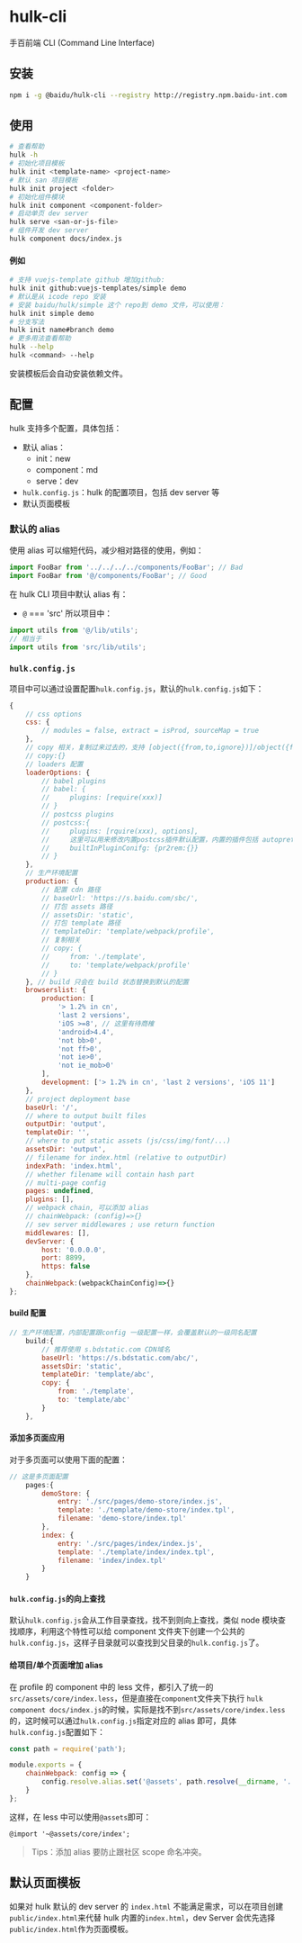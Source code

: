 # hulk-cli

手百前端 CLI (Command Line Interface)

## 安装

```bash
npm i -g @baidu/hulk-cli --registry http://registry.npm.baidu-int.com
```

## 使用

```bash
# 查看帮助
hulk -h
# 初始化项目模板
hulk init <template-name> <project-name>
# 默认 san 项目模板
hulk init project <folder>
# 初始化组件模块
hulk init component <component-folder>
# 启动单页 dev server
hulk serve <san-or-js-file>
# 组件开发 dev server
hulk component docs/index.js
```

#### 例如

```bash
# 支持 vuejs-template github 增加github:
hulk init github:vuejs-templates/simple demo
# 默认是从 icode repo 安装
# 安装 baidu/hulk/simple 这个 repo到 demo 文件，可以使用：
hulk init simple demo
# 分支写法
hulk init name#branch demo
# 更多用法查看帮助
hulk --help
hulk <command> --help
```

安装模板后会自动安装依赖文件。

## 配置

hulk 支持多个配置，具体包括：

-   默认 alias：
    -   init：new
    -   component：md
    -   serve：dev
-   `hulk.config.js`：hulk 的配置项目，包括 dev server 等
-   默认页面模板

### 默认的 alias

使用 alias 可以缩短代码，减少相对路径的使用，例如：

```js
import FooBar from '../../../../components/FooBar'; // Bad
import FooBar from '@/components/FooBar'; // Good
```

在 hulk CLI 项目中默认 alias 有：

-   `@` === 'src'
    所以项目中：

```js
import utils from '@/lib/utils';
// 相当于
import utils from 'src/lib/utils';
```

### `hulk.config.js`

项目中可以通过设置配置`hulk.config.js`，默认的`hulk.config.js`如下：

```js
{
    // css options
    css: {
        // modules = false, extract = isProd, sourceMap = true
    },
    // copy 相关，复制过来过去的，支持 [object({from,to,ignore})]/object({from,to,ignore})
    // copy:{}
    // loaders 配置
    loaderOptions: {
        // babel plugins
        // babel: {
        //     plugins: [require(xxx)]
        // }
        // postcss plugins
        // postcss:{
        //     plugins: [rquire(xxx), options],
        //     这里可以用来修改内置postcss插件默认配置，内置的插件包括 autoprefixer，pr2rem, import
        //     builtInPluginConifg: {pr2rem:{}}
        // }
    },
    // 生产环境配置
    production: {
        // 配置 cdn 路径
        // baseUrl: 'https://s.baidu.com/sbc/',
        // 打包 assets 路径
        // assetsDir: 'static',
        // 打包 template 路径
        // templateDir: 'template/webpack/profile',
        // 复制相关
        // copy: {
        //     from: './template',
        //     to: 'template/webpack/profile'
        // }
    }, // build 只会在 build 状态替换到默认的配置
    browserslist: {
        production: [
            '> 1.2% in cn',
            'last 2 versions',
            'iOS >=8', // 这里有待商榷
            'android>4.4',
            'not bb>0',
            'not ff>0',
            'not ie>0',
            'not ie_mob>0'
        ],
        development: ['> 1.2% in cn', 'last 2 versions', 'iOS 11']
    },
    // project deployment base
    baseUrl: '/',
    // where to output built files
    outputDir: 'output',
    templateDir: '',
    // where to put static assets (js/css/img/font/...)
    assetsDir: 'output',
    // filename for index.html (relative to outputDir)
    indexPath: 'index.html',
    // whether filename will contain hash part
    // multi-page config
    pages: undefined,
    plugins: [],
    // webpack chain, 可以添加 alias
    // chainWebpack: (config)=>{}
    // sev server middlewares ; use return function
    middlewares: [],
    devServer: {
        host: '0.0.0.0',
        port: 8899,
        https: false
    },
    chainWebpack:(webpackChainConfig)=>{}
};

```

#### build 配置

```js
// 生产环境配置，内部配置跟config 一级配置一样，会覆盖默认的一级同名配置
    build:{
        // 推荐使用 s.bdstatic.com CDN域名
        baseUrl: 'https://s.bdstatic.com/abc/',
        assetsDir: 'static',
        templateDir: 'template/abc',
        copy: {
            from: './template',
            to: 'template/abc'
        }
    },
```

#### 添加多页面应用

对于多页面可以使用下面的配置：

```js
// 这是多页面配置
    pages:{
        demoStore: {
            entry: './src/pages/demo-store/index.js',
            template: './template/demo-store/index.tpl',
            filename: 'demo-store/index.tpl'
        },
        index: {
            entry: './src/pages/index/index.js',
            template: './template/index/index.tpl',
            filename: 'index/index.tpl'
        }
    }
```

#### `hulk.config.js`的向上查找

默认`hulk.config.js`会从工作目录查找，找不到则向上查找，类似 node 模块查找顺序，利用这个特性可以给 component 文件夹下创建一个公共的`hulk.config.js`，这样子目录就可以查找到父目录的`hulk.config.js`了。

#### 给项目/单个页面增加 alias

在 profile 的 component 中的 less 文件，都引入了统一的`src/assets/core/index.less`，但是直接在`component`文件夹下执行 `hulk component docs/index.js`的时候，实际是找不到`src/assets/core/index.less`的，这时候可以通过`hulk.config.js`指定对应的 alias 即可，具体`hulk.config.js`配置如下：

```js
const path = require('path');

module.exports = {
    chainWebpack: config => {
        config.resolve.alias.set('@assets', path.resolve(__dirname, '../../assets'));
    }
};
```

这样，在 less 中可以使用`@assets`即可：

```less
@import '~@assets/core/index';
```

> Tips：添加 alias 要防止跟社区 scope 命名冲突。

## 默认**页面**模板

如果对 hulk 默认的 dev server 的 `index.html` 不能满足需求，可以在项目创建`public/index.html`来代替 hulk 内置的`index.html`，dev Server 会优先选择`public/index.html`作为页面模板。
